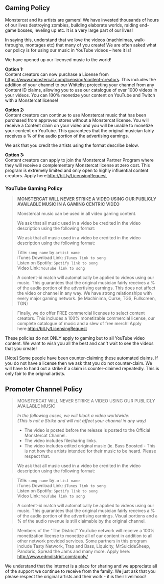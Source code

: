 ## Gaming Policy

Monstercat and its artists are gamers! We have invested thousands of hours of our lives destroying zombies, building elaborate worlds, raiding end-game bosses, leveling up etc. It is a very large part of our lives!

In saying this, understand that we love the videos (machinimas, walk-throughs, montages etc) that many of you create! We are often asked what our policy is for using our music in YouTube videos – here it is!

We have opened up our licensed music to the world! 

**Option 1:**  
Content creators can now purchase a License from https://www.monstercat.com/licensing/content-creators. This includes the addition of your channel to our Whitelist protecting your channel from any Content ID claims, allowing you to use our catalogue of over 1000 videos in your videos. You can 100% monetize your content on YouTube and Twitch with a Monstercat license!

**Option 2:**  
Content creators can continue to use Monstercat music that has been purchased from approved stores without a Monstercat license. You will receive a Content claim on your video and you will be unable to monetize your content on YouTube. This guarantees that the original musician fairly receives a % of the audio portion of the advertising earnings.

We ask that you credit the artists using the format describe below.

**Option 3:**  
Content creators can apply to join the Monstercat Partner Program where they will receive a complementary Monstercat license at zero cost. This program is extremely limited and only open to highly influential content creators. Apply here:http://bit.ly/LicensingRequest


### YouTube Gaming Policy

>**MONSTERCAT WILL NEVER STRIKE A VIDEO USING OUR PUBLICLY AVAILABLE MUSIC IN A GAMING CENTRIC VIDEO**
>
>Monstercat music can be used in all video gaming content. 
>
>We ask that all music used in a video be credited in the video description using the following format:
>
>We ask that all music used in a video be credited in the video description using the following format:
>
>Title: `song name` by `artist name`  
>iTunes Download Link: `iTunes link to song`  
>Listen on Spotify: `Spotify link to song`  
>Video Link: `YouTube link to song`  

>A content-id match will automatically be applied to videos using our music. This guarantees that the original musician fairly receives a % of the audio portion of the advertising earnings. This does not affect the video or channel in any way. We have strong relationships with every major gaming network. (ie Machinima, Curse, TGS, Fullscreen, TGN)

>Finally, we do offer FREE commercial licenses to select content creators. This includes a 100% monetizable commercial license, our complete catalogue of music and a slew of free merch! Apply here:http://bit.ly/LicensingRequest

These policies do not ONLY apply to gaming but to all YouTube video content. We want to wish you all the best and can't wait to see the videos that you create!

[Note] Some people have been counter-claiming these automated claims. If you do not have a license then we ask that you do not counter-claim. We will have to hand out a strike if a claim is counter-claimed repeatedly. This is only fair to the original artists. 

## Promoter Channel Policy

>MONSTERCAT WILL NEVER STRIKE A VIDEO USING OUR PUBLICLY AVAILABLE MUSIC
>
>*In the following cases, we will block a video worldwide:  
>(This is not a Strike and will not affect your channel in any way)*  
>
> - The video is posted before the release is posted to the Official Monstercat Channel. 
> - The video includes filesharing links.
> - The video includes edited original music (ie. Bass Boosted - This is not how the artists intended for their music to be heard. Please respect that.
>
>We ask that all music used in a video be credited in the video description using the following format:

>Title: `song name` by `artist name`  
>iTunes Download Link: `iTunes link to song`  
>Listen on Spotify: `Spotify link to song`  
>Video Link: `YouTube link to song`  

>A content-id match will automatically be applied to videos using our music. This guarantees that the original musician fairly receives a % of the audio portion of the advertising earnings. Visual portions and a % of the audio revenue is still claimable by the original channel.

>Members of the "The District" YouTube network will receive a 100% monetization license to monetize all of our content in addition to all other network provided services. Some partners in this program include Tasty Network, Trap and Bass, Liquicity, MrSuicideSheep, Pandoric, Spread the Jams and many more. Apply here: http://www.edmdistrict.com/apply/

We understand that the internet is a place for sharing and we appreciate all of the support we continue to receive from the family. We just ask that you please respect the original artists and their work - it is their livelihood! 
